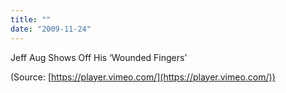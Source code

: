 ```yaml
---
title: ""
date: "2009-11-24"
---
```


Jeff Aug Shows Off His ‘Wounded Fingers’

(Source: [https://player.vimeo.com/](https://player.vimeo.com/))

